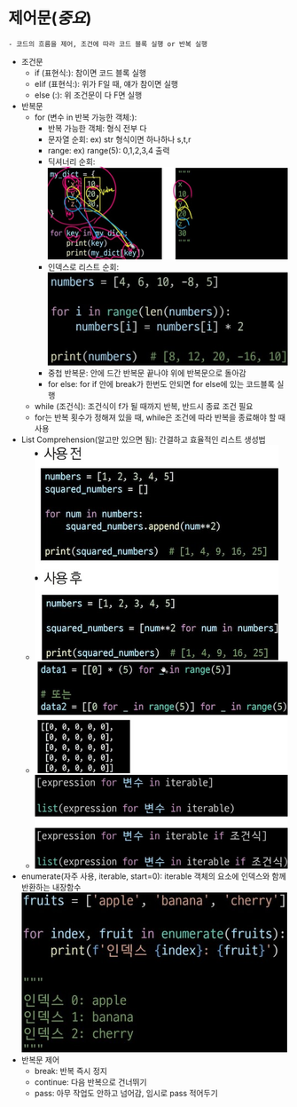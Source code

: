 # 제어문(*중요*)
    - 코드의 흐름을 제어, 조건에 따라 코드 블록 실행 or 반복 실행
- 조건문
    - if (표현식:): 참이면 코드 블록 실행
    - elif (표현식:): 위가 F일 때, 얘가 참이면 실행
    - else (:): 위 조건문이 다 F면 실행
- 반복문
    - for (변수 in 반복 가능한 객체:): 
        - 반복 가능한 객체: 형식 전부 다
        - 문자열 순회: ex) str 형식이면 하나하나 s,t,r
        - range: ex) range(5): 0,1,2,3,4 출력
        - 딕셔너리 순회: ![](image/딕셔너리_순회.jpg)
        - 인덱스로 리스트 순회: ![](image/인덱스로_리스트순회.jpg)
        - 중첩 반복문: 안에 드간 반복문 끝나야 위에 반복문으로 돌아감
        - for else: for if 안에 break가 한번도 안되면 for else에 있는 코드블록 실행
    - while (조건식): 조건식이 f가 될 때까지 반복, 반드시 종료 조건 필요
    - for는 반복 횟수가 정해져 있을 때, while은 조건에 따라 반복을 종료해야 할 때 사용
- List Comprehension(알고만 있으면 됨): 간결하고 효율적인 리스트 생성법
    - ![](image/List_Comprehension.jpg)
    - ![](image/List_Comprehension1.jpg)
    - ![](image/ListComprehension.jpg)
- enumerate(자주 사용, iterable, start=0): iterable 객체의 요소에 인덱스와 함께 반환하는 내장함수![1](image/enumerate.jpg)
- 반복문 제어
    - break: 반복 즉시 정지
    - continue: 다음 반복으로 건너뛰기
    - pass: 아무 작업도 안하고 넘어감, 임시로 pass 적어두기
